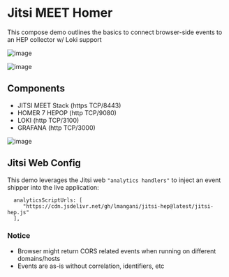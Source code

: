 # Jitsi MEET Homer
This compose demo outlines the basics to connect browser-side events to an HEP collector w/ Loki support

![image](https://user-images.githubusercontent.com/1423657/52583339-a4848680-2e2f-11e9-865a-5b2a26ad5169.png)

![image](https://user-images.githubusercontent.com/1423657/52584363-28d80900-2e32-11e9-90fb-ec412a177879.png)


## Components
* JITSI MEET Stack (https TCP/8443)
* HOMER 7 HEPOP (http TCP/9080)
* LOKI (http TCP/3100)
* GRAFANA (http TCP/3000)

![image](https://user-images.githubusercontent.com/1423657/52523328-6e5cd080-2c90-11e9-9e8d-02da54864c62.png)

## Jitsi Web Config
This demo leverages the Jitsi web `"analytics handlers"` to inject an event shipper into the live application:
```
  analyticsScriptUrls: [
	 "https://cdn.jsdelivr.net/gh/lmangani/jitsi-hep@latest/jitsi-hep.js"
  ],
```

### Notice
  * Browser might return CORS related events when running on different domains/hosts
  * Events are as-is without correlation, identifiers, etc
